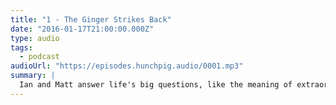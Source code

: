 ```yaml
---
title: "1 - The Ginger Strikes Back"
date: "2016-01-17T21:00:00.000Z"
type: audio
tags:
  - podcast
audioUrl: "https://episodes.hunchpig.audio/0001.mp3"
summary: |
  Ian and Matt answer life's big questions, like the meaning of extraordinary, why Ian has a cat, zero-based vs. one-based numbering, time travel, who should be considered Americans, whether or not we have free will, designing in the Bauhaus style with cardboard boxes, the etymology of pigeonholing, virtual reality, virtual empathy, attempting to be more deliberate, lacking a filter, and playing Descent.
---
```

